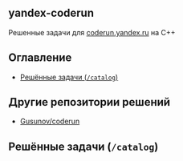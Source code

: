 ## yandex-coderun

Решенные задачи для [coderun.yandex.ru](https://coderun.yandex.ru/) на C++

## Оглавление

- [Решённые задачи (`/catalog`)](#tasks_catalog)


## Другие репозитории решений
- [Gusunov/coderun](https://github.com/Gosunov/coderun)


<a name="tasks_catalog"></a>
## Решённые задачи (`/catalog`)

